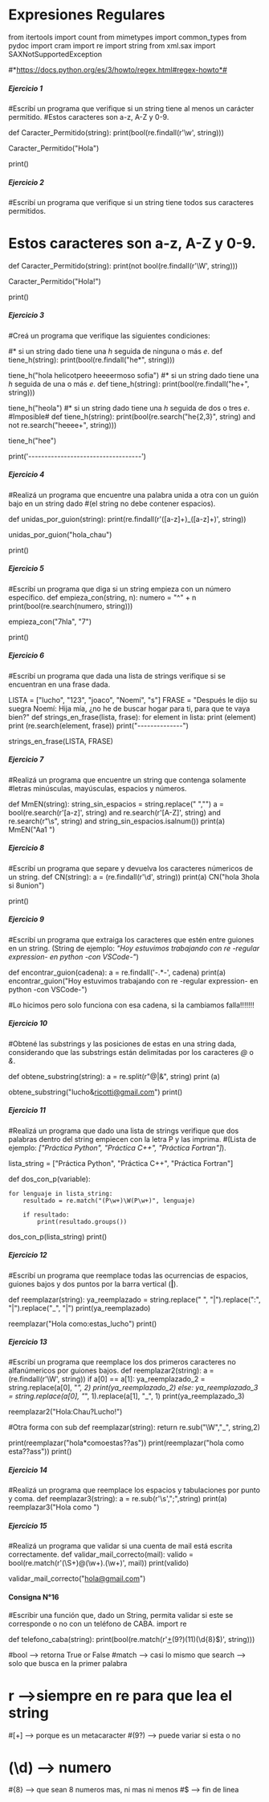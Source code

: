 # **Expresiones Regulares**
from itertools import count
from mimetypes import common_types
from pydoc import cram
import re
import string
from xml.sax import SAXNotSupportedException 

#*https://docs.python.org/es/3/howto/regex.html#regex-howto*#

##### **Ejercicio 1**
#Escribí un programa que verifique si un string tiene al menos un carácter permitido. 
#Estos caracteres son a-z, A-Z y 0-9.

def Caracter_Permitido(string):
    print(bool(re.findall(r'\w', string)))

Caracter_Permitido("Hola")

print()

##### **Ejercicio 2**

#Escribí un programa que verifique si un string tiene todos sus caracteres permitidos.
# Estos caracteres son a-z, A-Z y 0-9.

def Caracter_Permitido(string):
    print(not bool(re.findall(r'\W', string)))

Caracter_Permitido("Hola!")

print()

##### **Ejercicio 3**
#Creá un programa que verifique las siguientes condiciones:
    
#* si un string dado tiene una _h_ seguida de ninguna o más _e_.
def tiene_h(string):
    print(bool(re.findall("he*", string)))

tiene_h("hola helicotpero heeeermoso sofia")
#* si un string dado tiene una _h_ seguida de una o más _e_.
def tiene_h(string):
    print(bool(re.findall("he+", string)))

tiene_h("heola")
#* si un string dado tiene una _h_ seguida de dos o tres _e_. #Imposible#
def tiene_h(string):
    print(bool(re.search("he{2,3}", string) and not re.search("heeee+", string)))

tiene_h("hee")

print('-----------------------------------')
##### **Ejercicio 4**
#Realizá un programa que encuentre una palabra unida a otra con un guión bajo en un string dado
#(el string no debe contener espacios).

def unidas_por_guion(string):
    print(re.findall(r'([a-z]+)_([a-z]+)', string))

unidas_por_guion("hola_chau")

print()
##### **Ejercicio 5**
#Escribí un programa que diga si un string empieza con un número específico.
def empieza_con(string, n):
    numero = "^" + n 
    print(bool(re.search(numero, string))) 

empieza_con("7hla", "7")

print()
##### **Ejercicio 6**
#Escribí un programa que dada una lista de strings verifique si se encuentran en una frase dada.


LISTA = ["lucho", "123", "joaco", "Noemí", "s"]
FRASE = "Después le dijo su suegra Noemí: Hija mía, ¿no he de buscar hogar para ti, para que te vaya bien?"
def strings_en_frase(lista, frase):
    for element in lista:
        print (element)
        print (re.search(element, frase))
        print("--------------")
        

strings_en_frase(LISTA, FRASE)
    

##### **Ejercicio 7**
#Realizá un programa que encuentre un string que contenga solamente
#letras minúsculas, mayúsculas, espacios y números.

def MmEN(string):
    string_sin_espacios = string.replace(" ","")
    a = bool(re.search(r'[a-z]', string) and re.search(r'[A-Z]', string) and re.search(r"\s", string) and string_sin_espacios.isalnum())
    print(a)
MmEN("Aa1 ")

##### **Ejercicio 8**
#Escribí un programa que separe y devuelva los caracteres númericos de un string.
def CN(string):
    a = (re.findall(r'\d', string))
    print(a)
CN("hola 3hola si 8union")

print()
##### **Ejercicio 9**
#Escribí un programa que extraiga los caracteres que estén entre guiones en un string. (String de ejemplo: _"Hoy estuvimos trabajando con re -regular expression- en python -con VSCode-"_)

def encontrar_guion(cadena):
    a = re.findall('-.*-', cadena)
    print(a)
encontrar_guion("Hoy estuvimos trabajando con re -regular expression- en python -con VSCode-")

#Lo hicimos pero solo funciona con esa cadena, si la cambiamos falla!!!!!!!

##### **Ejercicio 10**
#Obtené las substrings y las posiciones de estas en una string dada, considerando que las substrings están delimitadas por los caracteres _@_ o _&_.

def obtene_substring(string):
    a = re.split(r"@|&", string)
    print (a)
    
obtene_substring("lucho&ricotti@gmail.com")
print()

##### **Ejercicio 11**
#Realizá un programa que dado una lista de strings verifique que dos palabras dentro del string empiecen con la letra P y las imprima.
#(Lista de ejemplo: _["Práctica Python", "Práctica C++", "Práctica Fortran"]_).

lista_string = ["Práctica Python", "Práctica C++", "Práctica Fortran"]

def dos_con_p(variable):

    for lenguaje in lista_string:
        resultado = re.match("(P\w+)\W(P\w+)", lenguaje)

        if resultado:
            print(resultado.groups())

dos_con_p(lista_string)
print()
##### **Ejercicio 12**
#Escribí un programa que reemplace todas las ocurrencias de espacios, guiones bajos y dos puntos por la barra vertical (**|**).

def reemplazar(string):
    ya_reemplazado = string.replace(" ", "|").replace(":", "|").replace("_", "|")
    print(ya_reemplazado)

reemplazar("Hola como:estas_lucho")
print()
##### **Ejercicio 13**
#Escribí un programa que reemplace los dos primeros caracteres no alfanúmericos por guiones bajos.
def reemplazar2(string):
    a = (re.findall(r'\W', string))
    if a[0] == a[1]:
        ya_reemplazado_2 = string.replace(a[0], "_", 2)
        print(ya_reemplazado_2)
    else:
         ya_reemplazado_3 = string.replace(a[0], "_", 1).replace(a[1], "_", 1)
         print(ya_reemplazado_3)

reemplazar2("Hola:Chau?Lucho!")

#Otra forma con sub
def reemplazar(string):
    return re.sub("\W","_", string,2)

print(reemplazar("hola*comoestas??as"))
print(reemplazar("hola como esta??ass"))
print()
##### **Ejercicio 14**
#Realizá un programa que reemplace los espacios y tabulaciones por punto y coma.
def reemplazar3(string):
    a = re.sub(r'\s',";",string)
    print(a)
reemplazar3("Hola como   ")
##### **Ejercicio 15**
#Realizá un programa que validar si una cuenta de mail está escrita correctamente.
def validar_mail_correcto(mail):
     valido = bool(re.match(r'(\S+)@(\w+)\.(\w+)', mail))
     print(valido)

validar_mail_correcto("hola@gmail.com")


#### Consigna N°16
#Escribir una función que, dado un String, permita validar si este se corresponde o no con un teléfono de CABA.
import re

def telefono_caba(string):
    print(bool(re.match(r'[+](54)(9?)(11)(\d{8}$)', string)))

#bool --> retorna True or False
#match --> casi lo mismo que search --> solo que busca en la primer palabra
# r -->siempre en re para que lea el string
#[+] --> porque es un metacaracter
#(9?) --> puede variar si esta o no
# (\d) --> numero
#{8} --> que sean 8 numeros mas, ni mas ni menos
#$ --> fin de linea